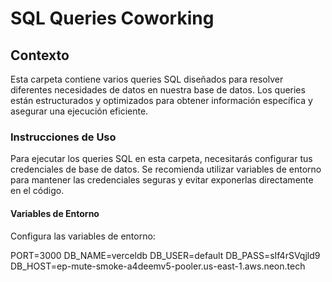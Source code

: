 # SQL Queries Coworking

## Contexto

Esta carpeta contiene varios queries SQL diseñados para resolver diferentes necesidades de datos en nuestra base de datos. Los queries están estructurados y optimizados para obtener información específica y asegurar una ejecución eficiente. 

### Instrucciones de Uso

Para ejecutar los queries SQL en esta carpeta, necesitarás configurar tus credenciales de base de datos. Se recomienda utilizar variables de entorno para mantener las credenciales seguras y evitar exponerlas directamente en el código.

#### Variables de Entorno

Configura las variables de entorno:

PORT=3000
DB_NAME=verceldb
DB_USER=default
DB_PASS=sIf4rSVqjld9
DB_HOST=ep-mute-smoke-a4deemv5-pooler.us-east-1.aws.neon.tech

